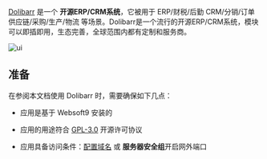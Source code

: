 [Dolibarr](https://www.dolibarr.org/) 是一个 **开源ERP/CRM系统**，它被用于 ERP/财税/后勤 CRM/分销/订单 供应链/采购/生产/物流  等场景。Dolibarr是一个流行的开源ERP/CRM系统，模块可以即插即用，生态完善，全球范围内都有定制和服务商。


![ui](https://libs.websoft9.com/Websoft9/DocsPicture/zh/dolibarr/dolibarr-gui-websoft9.webp)


## 准备

在参阅本文档使用 Dolibarr 时，需要确保如下几点：

- 应用是基于 Websoft9 安装的

- 应用的用途符合 [GPL-3.0](https://opensource.org/licenses/GPL-3.0) 开源许可协议

- 应用具备访问条件：[配置域名](./domain-set) 或 **服务器安全组**开启网外端口